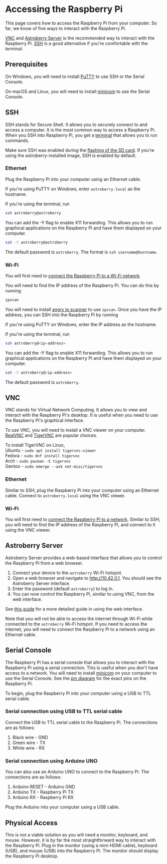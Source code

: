 # Accessing the Raspberry Pi

This page covers how to access the Raspberry Pi from your computer. So far, we know of five ways to interact with the Raspberry Pi.

[VNC](#vnc) and [Astroberry Server](#astroberry-server) is the recommended way to interact with the Raspberry Pi. [SSH](#ssh) is a good alternative if you're comfortable with the terminal.

## Prerequisites

On Windows, you will need to install [PuTTY](https://www.putty.org/) to use SSH or the Serial Console.

On macOS and Linux, you will need to install [minicom](https://www.google.com/search?q=minicom) to use the Serial Console.

## SSH

SSH stands for Secure Shell. It allows you to securely connect to and access a computer. It is the most common way to access a Raspberry Pi. When you SSH into Raspberry Pi, you get a [terminal](/terminal/introduction.md) that allows you to run commands.

Make sure SSH was enabled during the [flashing of the SD card](/setup/flashing-sd.md). If you're using the astroberry-installed image, SSH is enabled by default.

### Ethernet

Plug the Raspberry Pi into your computer using an Ethernet cable.

If you're using PuTTY on Windows, enter `astroberry.local` as the hostname.

If you're using the terminal, run

```bash
ssh astroberry@astroberry
```

You can add the -Y flag to enable X11 forwarding. This allows you to run graphical applications on the Raspberry Pi and have them displayed on your computer.

```bash
ssh -Y astroberry@astroberry
```

The default password is `astroberry`. The format is `ssh username@hostname`.


### Wi-Fi
You will first need to [connect the Raspberry Pi to a Wi-Fi network](/setup/internet.md).

You will need to find the IP address of the Raspberry Pi. You can do this by running

```bash
ipscan
```

You will need to install [angry ip scanner](https://angryip.org/download/) to use `ipscan`. Once you have the IP address, you can SSH into the Raspberry Pi by running

If you're using PuTTY on Windows, enter the IP address as the hostname.

If you're using the terminal, run

```bash
ssh astroberry@<ip-address>
```

You can add the -Y flag to enable X11 forwarding. This allows you to run graphical applications on the Raspberry Pi and have them displayed on your computer.

```bash
ssh -Y astroberry@<ip-address>
```

The default password is `astroberry`.	


## VNC <Badge text="Recommended" />

VNC stands for Virtual Network Computing. It allows you to view and interact with the Raspberry Pi's desktop. It is useful when you need to use the Raspberry Pi's graphical interface.

To use VNC, you will need to install a VNC viewer on your computer. [RealVNC](https://www.realvnc.com/en/connect/download/viewer/) and [TigerVNC](https://tigervnc.org/) are popular choices.

To install TigerVNC on Linux,  
Ubuntu - `sudo apt install tigervnc-viewer`  
Fedora - `sudo dnf install tigervnc`  
Arch   - `sudo pacman -S tigervnc`  
Gentoo - `sudo emerge --ask net-misc/tigervnc`  

### Ethernet
Similar to SSH, plug the Raspberry Pi into your computer using an Ethernet cable. Connect to `astroberry.local` using the VNC viewer.

### Wi-Fi
You will first need to [connect the Raspberry Pi to a network](/setup/internet.md). Similar to SSH, you will need to find the IP address of the Raspberry Pi, and connect to it using the VNC viewer.

## Astroberry Server <Badge text="Recommended" />

Astroberry Server provides a web-based interface that allows you to control the Raspberry Pi from a web browser. 

1. Connect your device to the `astroberry` Wi-Fi hotspot.
2. Open a web browser and navigate to http://10.42.0.1. You should see the Astroberry Server interface.
3. Enter the password (default `astroberry`) to log in.
4. You can now control the Raspberry Pi, similar to using VNC, from the web interface.

See [this guide](/astroberry/web-interface.md) for a more detailed guide in using the web interface.

Note that you will not be able to access the internet through Wi-Fi while connected to the `astroberry` Wi-Fi hotspot. If you need to access the internet, you will need to connect the Raspberry Pi to a network using an Ethernet cable. 

## Serial Console <Badge type="warning" text="Needs testing" />

The Raspberry Pi has a serial console that allows you to interact with the Raspberry Pi using a serial connection. This is useful when you don't have access to a network. You will need to install [minicom](https://www.google.com/search?q=minicom) on your computer to use the Serial Console. See the [pin diagram](/setup/synopsis#pin-diagram) for the exact pins on the Raspberry Pi.

To begin, plug the Raspberry Pi into your computer using a USB to TTL serial cable.

### Serial connection using USB to TTL serial cable

Connect the USB to TTL serial cable to the Raspberry Pi. The connections are as follows:
1. Black wire - GND
2. Green wire - TX
3. White wire - RX

### Serial connection using Arduino UNO

You can also use an Arduino UNO to connect to the Raspberry Pi. The connections are as follows:
1. Arduino RESET - Arduino GND
2. Arduino TX - Raspberry Pi TX
3. Arduino RX - Raspberry Pi RX

Plug the Arduino into your computer using a USB cable. 

## Physical Access

This is not a viable solution as you will need a monitor, keyboard, and mouse. However, it is by far the most straightforward way to interact with the Raspberry Pi. Plug in the monitor (using a mini-HDMI cable), keyboard (USB), and mouse (USB) into the Raspberry Pi. The monitor should display the Raspberry Pi desktop.
